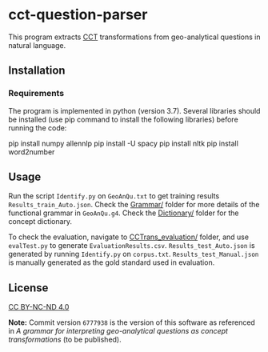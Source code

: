 # cct-question-parser

This program extracts [CCT](https://github.com/quangis/cct) 
transformations from geo-analytical questions in natural language.

## Installation

### Requirements

The program is implemented in python (version 3.7). Several libraries 
should be installed (use pip command to install the following libraries) 
before running the code:

pip install numpy allennlp
pip install -U spacy
pip install nltk
pip install word2number

## Usage

Run the script `Identify.py` on `GeoAnQu.txt` to get training results 
`Results_train_Auto.json`. Check the [Grammar/](Grammar/) folder for 
more details of the functional grammar in `GeoAnQu.g4`. Check the 
[Dictionary/](Dictionary/) folder for the concept dictionary.

To check the evaluation, navigate to 
[CCTrans_evaluation/](CCTrans_evaluation/) folder, and use `evalTest.py` 
to generate `EvaluationResults.csv`. `Results_test_Auto.json` is 
generated by running `Identify.py` on `corpus.txt`. 
`Results_test_Manual.json` is manually generated as the gold standard 
used in evaluation.


## License

[CC BY-NC-ND 4.0](https://creativecommons.org/licenses/by-nc-nd/4.0/)

**Note:** Commit version `6777938` is the version of this software as 
referenced in *A grammar for interpreting geo-analytical questions as 
concept transformations* (to be published).


